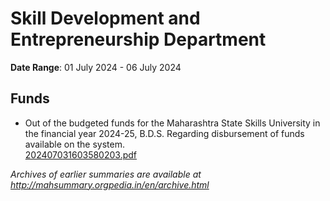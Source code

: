 # Skill Development and Entrepreneurship Department

**Date Range**: 01 July 2024 - 06 July 2024


## Funds
- Out of the budgeted funds for the Maharashtra State Skills University in the financial year 2024-25, B.D.S. Regarding disbursement of funds available on the system.\
  [202407031603580203.pdf](https://gr.maharashtra.gov.in/Site/Upload/Government%20Resolutions/English/202407031603580203.pdf)


*Archives of earlier summaries are available at http://mahsummary.orgpedia.in/en/archive.html*